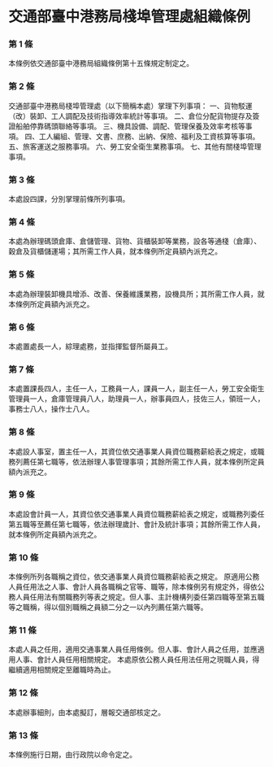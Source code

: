 # 交通部臺中港務局棧埠管理處組織條例

### 第 1 條

本條例依交通部臺中港務局組織條例第十五條規定制定之。

### 第 2 條

交通部臺中港務局棧埠管理處（以下簡稱本處）掌理下列事項：
一、貨物駁運（改）裝卸、工人調配及技術指導效率統計等事項。
二、倉位分配貨物提存及簽證船舶停靠碼頭聯絡等事項。
三、機具設備、調配、管理保養及效率考核等事項。
四、工人編組、管理、文書、庶務、出納、保險、福利及工資核算等事項。
五、旅客運送之服務事項。
六、勞工安全衛生業務事項。
七、其他有關棧埠管理事項。

### 第 3 條

本處設四課，分別掌理前條所列事項。

### 第 4 條

本處為辦理碼頭倉庫、倉儲管理、貨物、貨櫃裝卸等業務，設各等通棧（倉庫）、穀倉及貨櫃儲運場；其所需工作人員，就本條例所定員額內派充之。

### 第 5 條

本處為辦理裝卸機具增添、改善、保養維護業務，設機具所；其所需工作人員，就本條例所定員額內派充之。

### 第 6 條

本處置處長一人，綜理處務，並指揮監督所屬員工。

### 第 7 條

本處置課長四人，主任一人，工務員一人，課員一人，副主任一人，勞工安全衛生管理員一人，倉庫管理員八人，助理員一人，辦事員四人，技佐三人，領班一人，事務士八人，操作士八人。

### 第 8 條

本處設人事室，置主任一人，其資位依交通事業人員資位職務薪給表之規定，或職務列薦任第七職等，依法辦理人事管理事項；其餘所需工作人員，就本條例所定員額內派充之。

### 第 9 條

本處設會計員一人，其資位依交通事業人員資位職務薪給表之規定，或職務列委任第五職等至薦任第七職等，依法辦理歲計、會計及統計事項；其餘所需工作人員，就本條例所定員額內派充之。

### 第 10 條

本條例所列各職稱之資位，依交通事業人員資位職務薪給表之規定。
原適用公務人員任用法之人事、會計人員各職稱之官等、職等，除本條例另有規定外，得依公務人員任用法有關職務列等表之規定。但人事、主計機構列委任第四職等至第五職等之職稱，得以個別職稱之員額二分之一以內列薦任第六職等。

### 第 11 條

本處人員之任用，適用交通事業人員任用條例。但人事、會計人員之任用，並應適用人事、會計人員任用相關規定。
本處原依公務人員任用法任用之現職人員，得繼續適用相關規定至離職時為止。

### 第 12 條

本處辦事細則，由本處擬訂，層報交通部核定之。

### 第 13 條

本條例施行日期，由行政院以命令定之。

